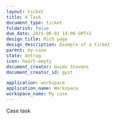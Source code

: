 ```yaml
---
layout: ticket
title: A Task
document_type: ticket
folderish: false
due_date: 2015-06-01 14:00 GMT+2
design_title: Rich page
design_description: Example of a ticket
parent: my-case
state: Antrag
icon: heart-empty
document_creator: Guido Stevens
document_creator_id: gyst

application: workspace
application_name: Workspace
workspace_name: My case
---
```


Case task
